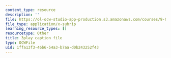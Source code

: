 ```yaml
---
content_type: resource
description: ''
file: https://ol-ocw-studio-app-production.s3.amazonaws.com/courses/9-00-introduction-to-psychology-fall-2004/1ffa13f346b654a3b7aad0b243252f43_10510.vtt
file_type: application/x-subrip
learning_resource_types: []
resourcetype: Other
title: 3play caption file
type: OCWFile
uid: 1ffa13f3-46b6-54a3-b7aa-d0b243252f43
---
```

